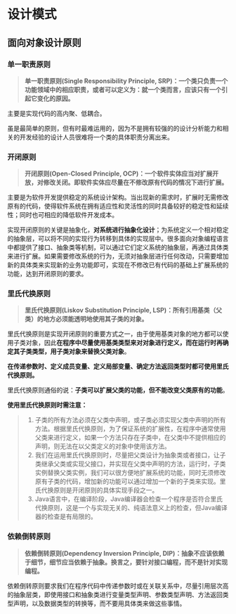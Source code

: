 # 设计模式

## 面向对象设计原则

### 单一职责原则

> **单一职责原则(Single Responsibility Principle, SRP)：一个类只负责一个功能领域中的相应职责，或者可以定义为：就一个类而言，应该只有一个引起它变化的原因。**

主要是实现代码的高内聚、低耦合。

虽是最简单的原则，但有时最难运用的，因为不是拥有较强的的设计分析能力和相关的开发经验的设计人员很难将一个类的具体职责分离出来。

### 开闭原则

> **开闭原则(Open-Closed Principle, OCP)：一个软件实体应当对扩展开放，对修改关闭。即软件实体应尽量在不修改原有代码的情况下进行扩展。**

主要是为软件开发提供稳定的系统设计架构。当出现新的需求时，扩展时无需修改原有的代码，使得软件系统在拥有适应性和灵活性的同时具备较好的稳定性和延续性；同时也可相应的降低软件开发成本。

实现开闭原则的关键是抽象化，**对系统进行抽象化设计**；为系统定义一个相对稳定的抽象层，可以将不同的实现行为转移到具体的实现层中。很多面向对象编程语言中都提供了接口、抽象类等机制，可以通过它们定义系统的抽象层，再通过具体类来进行扩展。如果需要修改系统的行为，无须对抽象层进行任何改动，只需要增加新的具体类来实现新的业务功能即可，实现在不修改已有代码的基础上扩展系统的功能，达到开闭原则的要求。

### 里氏代换原则

> **里氏代换原则(Liskov Substitution Principle, LSP)：所有引用基类（父类）的地方必须能透明地使用其子类的对象。**

里氏代换原则是实现开闭原则的重要方式之一，由于使用基类对象的地方都可以使用子类对象，因此**在程序中尽量使用基类类型来对对象进行定义，而在运行时再确定其子类类型，用子类对象来替换父类对象**。

**在传递参数时、定义成员变量、定义局部变量、确定方法返回类型时都可使用里氏代换原则。**

里氏代换原则通俗的说：**子类可以扩展父类的功能，但不能改变父类原有的功能**。

**使用里氏代换原则时需注意：**

> 1. 子类的所有方法必须在父类中声明，或子类必须实现父类中声明的所有方法。根据里氏代换原则，为了保证系统的扩展性，在程序中通常使用父类来进行定义，如果一个方法只存在子类中，在父类中不提供相应的声明，则无法在以父类定义的对象中使用该方法。
> 2. 我们在运用里氏代换原则时，尽量把父类设计为抽象类或者接口，让子类继承父类或实现父接口，并实现在父类中声明的方法，运行时，子类实例替换父类实例，我们可以很方便地扩展系统的功能，同时无须修改原有子类的代码，增加新的功能可以通过增加一个新的子类来实现。里氏代换原则是开闭原则的具体实现手段之一。
> 3. Java语言中，在编译阶段，Java编译器会检查一个程序是否符合里氏代换原则，这是一个与实现无关的、纯语法意义上的检查，但Java编译器的检查是有局限的。

### 依赖倒转原则

> **依赖倒转原则(Dependency Inversion Principle, DIP)：抽象不应该依赖于细节，细节应当依赖于抽象。换言之，要针对接口编程，而不是针对实现编程。**

依赖倒转原则要求我们在程序代码中传递参数时或在关联关系中，尽量引用层次高的抽象层类，即使用接口和抽象类进行变量类型声明、参数类型声明、方法返回类型声明，以及数据类型的转换等，而不要用具体类来做这些事情。